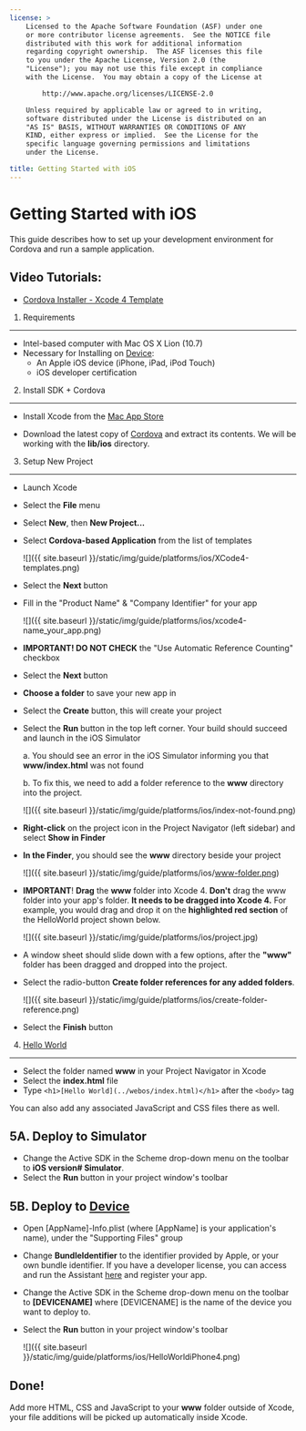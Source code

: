 ```yaml
---
license: >
    Licensed to the Apache Software Foundation (ASF) under one
    or more contributor license agreements.  See the NOTICE file
    distributed with this work for additional information
    regarding copyright ownership.  The ASF licenses this file
    to you under the Apache License, Version 2.0 (the
    "License"); you may not use this file except in compliance
    with the License.  You may obtain a copy of the License at

        http://www.apache.org/licenses/LICENSE-2.0

    Unless required by applicable law or agreed to in writing,
    software distributed under the License is distributed on an
    "AS IS" BASIS, WITHOUT WARRANTIES OR CONDITIONS OF ANY
    KIND, either express or implied.  See the License for the
    specific language governing permissions and limitations
    under the License.

title: Getting Started with iOS
---
```


Getting Started with iOS
========================

This guide describes how to set up your development environment for Cordova and run a sample application.

Video Tutorials:
----------------

- [Cordova Installer - Xcode 4 Template](http://www.youtube.com/v/R9zktJUN7AI?autoplay=1)


1. Requirements
---------------
- Intel-based computer with Mac OS X Lion (10.7)
- Necessary for Installing on [Device](../../../cordova/device/device.html):
    - An Apple iOS device (iPhone, iPad, iPod Touch)
    - iOS developer certification


2. Install SDK + Cordova
------------------------

- Install Xcode from the [Mac App Store](http://itunes.apple.com/us/app/xcode/id497799835?mt=12) </p>
- Download the latest copy of [Cordova](http://phonegap.com/download) and extract its contents. We will be working with the **lib/ios** directory.


3. Setup New Project
--------------------

- Launch Xcode
- Select the **File** menu
- Select **New**, then **New Project...**
- Select **Cordova-based Application** from the list of templates

    ![]({{ site.baseurl }}/static/img/guide/platforms/ios/XCode4-templates.png)
- Select the **Next** button
- Fill in the "Product Name" &amp; "Company Identifier" for your app

    ![]({{ site.baseurl }}/static/img/guide/platforms/ios/xcode4-name_your_app.png)
    
- **IMPORTANT! DO NOT CHECK** the "Use Automatic Reference Counting" checkbox 
- Select the **Next** button
- **Choose a folder** to save your new app in
- Select the **Create** button, this will create your project
- Select the **Run** button in the top left corner. Your build should succeed and launch in the iOS Simulator

    a. You should see an error in the iOS Simulator informing you that **www/index.html** was not found
    
    b. To fix this, we need to add a folder reference to the **www** directory into the project. 
    
    ![]({{ site.baseurl }}/static/img/guide/platforms/ios/index-not-found.png)

- **Right-click** on the project icon in the Project Navigator (left sidebar) and select **Show in Finder**
- **In the Finder**, you should see the **www** directory beside your project

    ![]({{ site.baseurl }}/static/img/guide/platforms/ios/www-folder.png)

- **IMPORTANT**! **Drag** the **www** folder into Xcode 4. **Don't** drag the www folder into your app's folder. **It needs to be dragged into Xcode 4.** For example, you would drag and drop it on the **highlighted red section** of the HelloWorld project shown below.
    
    ![]({{ site.baseurl }}/static/img/guide/platforms/ios/project.jpg)
- A window sheet should slide down with a few options, after the **"www"** folder has been dragged and dropped into the project. 
- Select the radio-button **Create folder references for any added folders**.

    ![]({{ site.baseurl }}/static/img/guide/platforms/ios/create-folder-reference.png)

- Select the **Finish** button


4. [Hello World](../webos/index.html)
--------------

- Select the folder named **www** in your Project Navigator in Xcode
- Select the **index.html** file
- Type `<h1>[Hello World](../webos/index.html)</h1>` after the `<body>` tag

You can also add any associated JavaScript and CSS files there as well.
    
    
5A. Deploy to Simulator
-----------------------

- Change the Active SDK in the Scheme drop-down menu on the toolbar to **iOS version# Simulator**.
- Select the **Run** button in your project window's toolbar


5B. Deploy to [Device](../../../cordova/device/device.html)
--------------------

- Open [AppName]-Info.plist (where [AppName] is your application's name), under the "Supporting Files" group
- Change **BundleIdentifier** to the identifier provided by Apple, or your own bundle identifier. If you have a developer license, you can access and run the Assistant [here](http://developer.apple.com/iphone/manage/overview/index.action) and register your app.
- Change the Active SDK in the Scheme drop-down menu on the toolbar to **[DEVICENAME]** where [DEVICENAME] is the name of the device you want to deploy to.
- Select the **Run** button in your project window's toolbar

    ![]({{ site.baseurl }}/static/img/guide/platforms/ios/HelloWorldiPhone4.png)    


Done!
-----

Add more HTML, CSS and JavaScript to your **www** folder outside of Xcode, your file additions will be picked up automatically inside Xcode.
